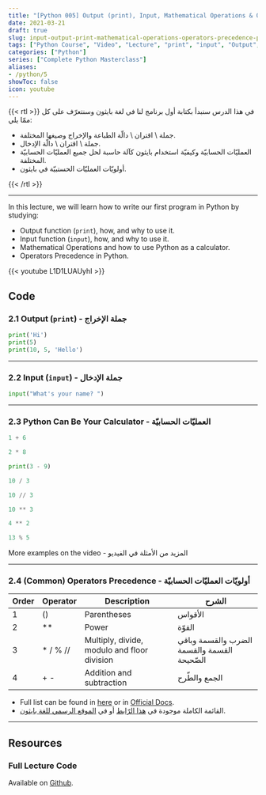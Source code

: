 ```yaml
---
title: "[Python 005] Output (print), Input, Mathematical Operations & Operators Precedence | جمل الإدخال والإخراج والعمليات الحسابية وأولويات العمليّات"
date: 2021-03-21
draft: true
slug: input-output-print-mathematical-operations-operators-precedence-python-course
tags: ["Python Course", "Video", "Lecture", "print", "input", "Output", "Mathematical Operations", "Operators Precedence"]
categories: ["Python"]
series: ["Complete Python Masterclass"]
aliases:
- /python/5
showToc: false
icon: youtube
---
```


{{< rtl >}}
في هذا الدرس سنبدأ بكتابة أول برنامج لنا في لغة بايثون وسنتعرّف على كل ممّا يلي:
- جملة \ اقتران \ دالّة الطباعة والإخراج وصيغها المختلفة.
- جملة \ اقتران \ دالّة الإدخال.
- العمليّات الحسابيّة وكيفيّة استخدام بايثون كآلة حاسبة لحل جميع العمليّات الحسابيّة المختلفة.
- أولويّات العمليّات الحستبيّة في بايثون.

{{< /rtl >}}

---

In this lecture, we will learn how to write our first program in Python by studying:
- Output function (`print`), how, and why to use it.
- Input function (`input`), how, and why to use it.
- Mathematical Operations and how to use Python as a calculator.
- Operators Precedence in Python.


{{< youtube L1D1LUAUyhI >}}

## Code

### 2.1 Output (`print`) - جملة الإخراج
```python
print('Hi')
print(5)
print(10, 5, 'Hello')
```

---

### 2.2 Input (`input`) - جملة الإدخال
```python
input("What's your name? ")
```

---

### 2.3 Python Can Be Your Calculator - العمليّات الحسابيّة
```python
1 + 6
```
```python
2 * 8
```
```python
print(3 - 9)
```
```python
10 / 3
```
```python
10 // 3
```
```python
10 ** 3
```
```python
4 ** 2
```
```python
13 % 5
```
More examples on the video - المزيد من الأمثلة في الفيديو

---

### 2.4 (Common) Operators Precedence - أولويّات العمليّات الحسابيّة

| Order | Operator | Description | الشرح |
|------ |--------- |------------ | ----- |
| 1 | ()       | Parentheses | الأقواس |
| 2 |**       | Power       | القوّة |
| 3 |* / % // | Multiply, divide, modulo and floor division | الضرب والقسمة وباقي القسمة  والقسمة الصّحيحة |
| 4 | + -      | Addition and subtraction | الجمع والطّرح |
* Full list can be found in [here](https://www.mathcs.emory.edu/~valerie/courses/fall10/155/resources/op_precedence.html) or in [Official Docs](https://docs.python.org/3/reference/expressions.html).
* القائمة الكاملة موجودة في [هذا الرّابط](https://www.mathcs.emory.edu/~valerie/courses/fall10/155/resources/op_precedence.html) 
  أو في  [الموقع الرسمي للغة بايثون](https://docs.python.org/3/reference/expressions.html).

---

## Resources

### Full Lecture Code
Available on [Github](https://github.com/mohnoor94/CorePythonCourse/blob/main/02%20-%20Lecture%2002/02%20-%20Hello%20Python.ipynb).
